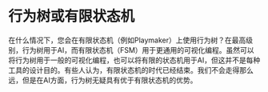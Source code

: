 ﻿# 行为树或有限状态机
在什么情况下，您会在有限状态机（例如Playmaker）上使用行为树？在最高级别，行为树用于AI，而有限状态机（FSM）用于更通用的可视化编程。虽然可以将行为树用于一般的可视化编程，也可以将有限的状态机用于AI，但这并不是每种工具的设计目的。有些人认为，有限状态机的时代已经结束。我们不会走得那么远，但是在AI方面，行为树无疑具有优于有限状态机的优势。
<!--stackedit_data:
eyJoaXN0b3J5IjpbLTQzNjgzNjUzLC0xNjE2OTcxNTg5LDczMD
k5ODExNl19
-->